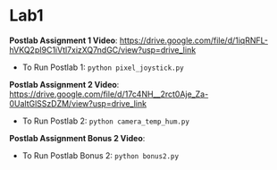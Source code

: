 # Lab1

**Postlab Assignment 1 Video**: https://drive.google.com/file/d/1iqRNFL-hVKQ2pI9C1iVtl7xizXQ7ndGC/view?usp=drive_link
- To Run Postlab 1: `python pixel_joystick.py`

**Postlab Assignment 2 Video**: https://drive.google.com/file/d/17c4NH__2rct0Aje_Za-0UaltGlSSzDZM/view?usp=drive_link
- To Run Postlab 2: `python camera_temp_hum.py`

**Postlab Assignment Bonus 2 Video**: 
- To Run Postlab Bonus 2: `python bonus2.py`
